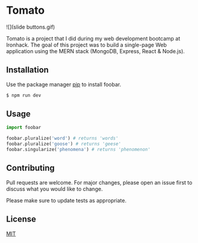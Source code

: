 # Tomato

![](slide buttons.gif)

Tomato is a project that I did during my web development bootcamp at Ironhack. The goal of this project was to build a single-page Web application using the MERN stack (MongoDB, Express, React & Node.js).

## Installation

Use the package manager [pip](https://pip.pypa.io/en/stable/) to install foobar.

```bash
$ npm run dev
```

## Usage

```python
import foobar

foobar.pluralize('word') # returns 'words'
foobar.pluralize('goose') # returns 'geese'
foobar.singularize('phenomena') # returns 'phenomenon'
```

## Contributing

Pull requests are welcome. For major changes, please open an issue first to discuss what you would like to change.

Please make sure to update tests as appropriate.

## License

[MIT](https://choosealicense.com/licenses/mit/)
